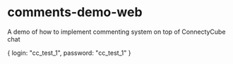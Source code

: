 # comments-demo-web
A demo of how to implement commenting system on top of ConnectyCube chat

{
    login: "cc_test_1", 
    password: "cc_test_1" 
}

